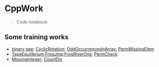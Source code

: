 # CppWork
> Code notebook

## Some training works
- [binary gap](https://github.com/MorganWoods/CppWork/blob/master/binarygap/main.cpp); [CyclicRotation](https://github.com/MorganWoods/CppWork/blob/master/CyclicRotation/main.cpp); [OddOccurrencesInArray](https://github.com/MorganWoods/CppWork/tree/master/OddOccurrencesInArray/solution.cpp); [PermMissingElem](https://github.com/MorganWoods/CppWork/blob/master/PermMissingElem/solution.py)
- [TapeEquilibrium](https://github.com/MorganWoods/CppWork/blob/master/TapeEquilibrium/main.cpp);[FrogJmp](https://github.com/MorganWoods/CppWork/blob/master/FrogJmp/main.cpp);[FrogRiverOne](https://github.com/MorganWoods/CppWork/blob/master/FrogRiverOne/main.cpp); [PermCheck](https://github.com/MorganWoods/CppWork/blob/master/PermCheck/main.cpp)
- [MissingInteger](https://github.com/MorganWoods/CppWork/blob/master/MissingInteger/main.cpp); [CountDiv](https://github.com/MorganWoods/CppWork/blob/master/CountDiv/main.cpp)


